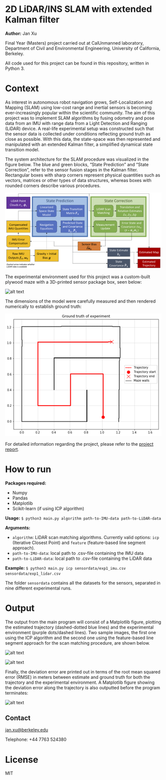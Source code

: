 # 2D LiDAR/INS SLAM with extended Kalman filter

**Author:** Jan Xu

Final Year (Masters) project carried out at CalUnmanned laboratory, Department of Civil and Environmental Engineering, University of California, Berkeley.

All code used for this project can be found in this repository, written in Python 3.

# Context

As interest in autonomous robot navigation grows, Self-Localization and Mapping (SLAM) using low-cost range and inertial sensors is becoming ever-increasingly popular within the scientific community. The aim of this project was to implement SLAM algorithms by fusing odometry and pose data from an IMU with range data from a Light Detection and Ranging (LiDAR) device. A real-life experimental setup was constructed such that the sensor data is collected under conditions reflecting ground truth as close as possible. With this data, the state-space was then represented and manipulated with an extended Kalman filter, a simplified dynamical state transition model.

The system architecture for the SLAM procedure was visualized in the figure below. The blue and green blocks, “State Prediction” and “State Correction”, refer to the sensor fusion stages in the Kalman filter. Rectangular boxes with sharp corners represent physical quantities such as vectors, matrices or other types of data structures, whereas boxes with rounded corners describe various procedures.

![alt text](https://raw.githubusercontent.com/jan-xu/2d-slam/master/png/systemarchitecture.png "System architecture")

The experimental environment used for this project was a custom-built plywood maze with a 3D-printed sensor package box, seen below:

![alt text](https://raw.githubusercontent.com/jan-xu/2d-slam/master/png/IMG_3610.png "Experimental setup")

The dimensions of the model were carefully measured and then rendered numerically to establish ground truth:

![alt text](https://raw.githubusercontent.com/jan-xu/2d-slam/master/png/groundtruth.png "Ground truth")

For detailed information regarding the project, please refer to the [project report](https://raw.githubusercontent.com/jan-xu/2d-slam/master/report/FinalYearReport.pdf "Project Report").

# How to run

**Packages required:**
- Numpy
- Pandas
- Matplotlib
- Scikit-learn (if using ICP algorithm)

**Usage:**
```$ python3 main.py algorithm path-to-IMU-data path-to-LiDAR-data```

**Arguments:**
- ```algorithm```: LiDAR scan matching algorithms. Currently valid options: ```icp``` (Iterative Closest Point) and ```feature``` (feature-based line segment approach).
- ```path-to-IMU-data```: local path to .csv-file containing the IMU data
- ```path-to-LiDAR-data```: local path to .csv-file containing the LiDAR data

**Example:**
```$ python3 main.py icp sensordata/exp1_imu.csv sensordata/exp1_lidar.csv```

The folder ```sensordata``` contains all the datasets for the sensors, separated in nine different experimental runs.

# Output

The output from the main program will consist of a Matplotlib figure, plotting the estimated trajectory (dashed-dotted blue lines) and the experimental environment (purple dots/dashed lines). Two sample images, the first one using the ICP algorithm and the second one using the feature-based line segment approach for the scan matching procedure, are shown below.

![alt text](https://raw.githubusercontent.com/jan-xu/2d-slam/master/png/SLAM_ICP.png "EKF results using ICP algorithm")

![alt text](https://raw.githubusercontent.com/jan-xu/2d-slam/master/png/SLAM_feature.png "EKF results using feature-based scan matching algorithm")

Finally, the deviation error are printed out in terms of the root mean squared error (RMSE) in meters between estimate and ground truth for both the trajectory and the experimental environment. A Matplotlib figure showing the deviation error along the trajectory is also outputted before the program terminates:

![alt text](https://raw.githubusercontent.com/jan-xu/2d-slam/master/png/errorgraph.png "Graph of deviation error of estimated trajectory")

## Contact
[jan.xu@berkeley.edu](mailto:jan.xu@berkeley.edu)

Telephone: +44 7763 524380

# License

MIT
